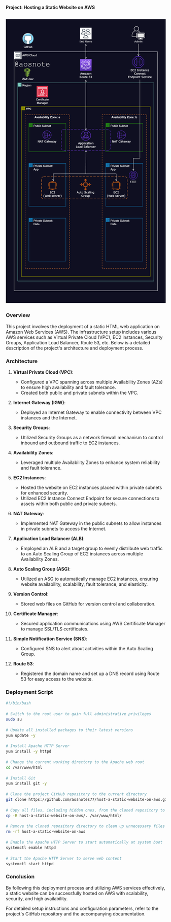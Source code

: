 **Project: Hosting a Static Website on AWS**


![Alt-text](/Host_a_Static_Website_on_AWS.png/)
---

### Overview

This project involves the deployment of a static HTML web application on Amazon Web Services (AWS). The infrastructure setup includes various AWS services such as Virtual Private Cloud (VPC), EC2 instances, Security Groups, Application Load Balancer, Route 53, etc. Below is a detailed description of the project's architecture and deployment process.

### Architecture

1. **Virtual Private Cloud (VPC)**:
   - Configured a VPC spanning across multiple Availability Zones (AZs) to ensure high availability and fault tolerance.
   - Created both public and private subnets within the VPC.

2. **Internet Gateway (IGW)**:
   - Deployed an Internet Gateway to enable connectivity between VPC instances and the Internet.

3. **Security Groups**:
   - Utilized Security Groups as a network firewall mechanism to control inbound and outbound traffic to EC2 instances.

4. **Availability Zones**:
   - Leveraged multiple Availability Zones to enhance system reliability and fault tolerance.

5. **EC2 Instances**:
   - Hosted the website on EC2 instances placed within private subnets for enhanced security.
   - Utilized EC2 Instance Connect Endpoint for secure connections to assets within both public and private subnets.

6. **NAT Gateway**:
   - Implemented NAT Gateway in the public subnets to allow instances in private subnets to access the Internet.

7. **Application Load Balancer (ALB)**:
   - Employed an ALB and a target group to evenly distribute web traffic to an Auto Scaling Group of EC2 instances across multiple Availability Zones.

8. **Auto Scaling Group (ASG)**:
   - Utilized an ASG to automatically manage EC2 instances, ensuring website availability, scalability, fault tolerance, and elasticity.

9. **Version Control**:
   - Stored web files on GitHub for version control and collaboration.

10. **Certificate Manager**:
    - Secured application communications using AWS Certificate Manager to manage SSL/TLS certificates.

11. **Simple Notification Service (SNS)**:
    - Configured SNS to alert about activities within the Auto Scaling Group.

12. **Route 53**:
    - Registered the domain name and set up a DNS record using Route 53 for easy access to the website.

### Deployment Script

```bash
#!/bin/bash

# Switch to the root user to gain full administrative privileges
sudo su

# Update all installed packages to their latest versions
yum update -y

# Install Apache HTTP Server
yum install -y httpd

# Change the current working directory to the Apache web root
cd /var/www/html

# Install Git
yum install git -y

# Clone the project GitHub repository to the current directory
git clone https://github.com/aosnotes77/host-a-static-website-on-aws.git

# Copy all files, including hidden ones, from the cloned repository to the Apache web root
cp -R host-a-static-website-on-aws/. /var/www/html/

# Remove the cloned repository directory to clean up unnecessary files
rm -rf host-a-static-website-on-aws

# Enable the Apache HTTP Server to start automatically at system boot
systemctl enable httpd

# Start the Apache HTTP Server to serve web content
systemctl start httpd
```

### Conclusion

By following this deployment process and utilizing AWS services effectively, a static website can be successfully hosted on AWS with scalability, security, and high availability.

For detailed setup instructions and configuration parameters, refer to the project's GitHub repository and the accompanying documentation.
